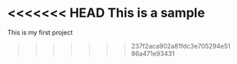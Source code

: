 <<<<<<< HEAD
This is a sample
=======
This is my first project
>>>>>>> 237f2aca902a81fdc3e705294e5186a471e93431
